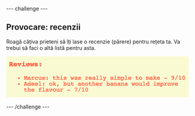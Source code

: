 \--- challenge \---

## Provocare: recenzii

Roagă câțiva prieteni să îți lase o recenzie (părere) pentru rețeta ta. Va trebui să faci o altă listă pentru asta.

![captură de ecran](images/recipe-reviews.png)

\--- /challenge \---